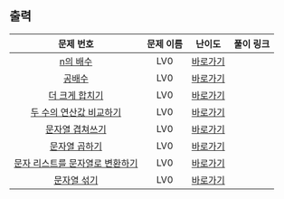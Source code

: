 ## 출력

|        문제 번호         |        문제 이름         |         난이도          |        풀이 링크         |          
| :-----: | :-----: | :-----: | :-----: |
| <a href="https://school.programmers.co.kr/learn/courses/30/lessons/181937" target="_blank">n의 배수</a> | LV0 | <a href="./solution/n의 배수.cpp">바로가기</a> |
| <a href="https://school.programmers.co.kr/learn/courses/30/lessons/181936" target="_blank">공배수</a> | LV0 | <a href="./solution/공배수.cpp">바로가기</a> |
| <a href="https://school.programmers.co.kr/learn/courses/30/lessons/181939" target="_blank">더 크게 합치기</a> | LV0 | <a href="./solution/더 크게 합치기.cpp">바로가기</a> |
| <a href="https://school.programmers.co.kr/learn/courses/30/lessons/181938" target="_blank">두 수의 연산값 비교하기</a> | LV0 | <a href="./solution/두 수의 연산값 비교하기.cpp">바로가기</a> |
| <a href="https://school.programmers.co.kr/learn/courses/30/lessons/181943" target="_blank">문자열 겹쳐쓰기</a> | LV0 | <a href="./solution/문자열 겹쳐쓰기.cpp">바로가기</a> |
| <a href="https://school.programmers.co.kr/learn/courses/30/lessons/181940" target="_blank">문자열 곱하기</a> | LV0 | <a href="./solution/문자열 곱하기.cpp">바로가기</a> |
| <a href="https://school.programmers.co.kr/learn/courses/30/lessons/181941" target="_blank">문자 리스트를 문자열로 변환하기</a> | LV0 | <a href="./solution/문자 리스트를 문자열로 변환하기.cpp">바로가기</a> |
| <a href="https://school.programmers.co.kr/learn/courses/30/lessons/181942" target="_blank">문자열 섞기</a> | LV0 | <a href="./solution/문자열 섞기.cpp">바로가기</a> |